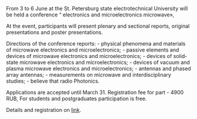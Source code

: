From 3 to 6 June at the St. Petersburg state electrotechnical University will be held a conference “ electronics and microelectronics microwave»,

At the event, participants will present plenary and sectional reports, original presentations and poster presentations.

Directions of the conference reports: - physical phenomena and materials of microwave electronics and microelectronics; - passive elements and devices of microwave electronics and microelectronics; - devices of solid-state microwave electronics and microelectronics; - devices of vacuum and plasma microwave electronics and microelectronics; - antennas and phased array antennas; - measurements on microwave and interdisciplinary studies; - believe that radio Photonics.

Applications are accepted until March 31. Registration fee for part - 4900 RUB, For students and postgraduates participation is free.

Details and registration on [link](http://mwelectronics.ru/index.php).
